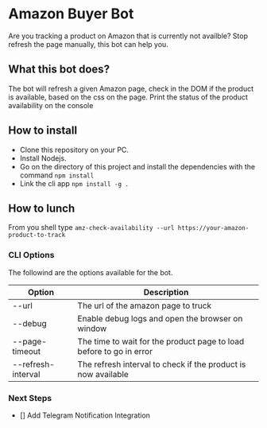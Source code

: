 # Amazon Buyer Bot
Are you tracking a product on Amazon that is currently not availble? Stop refresh the page manually, this bot can help you.

## What this bot does?
The bot will refresh a given Amazon page, check in the DOM if the product is available, based on the css on the page. 
Print the status of the product availability on the console

## How to install
- Clone this repository on your PC.
- Install Nodejs.
- Go on the directory of this project and install the dependencies with the command ```npm install```
- Link the cli app ```npm install -g .```

## How to lunch
From you shell type ```amz-check-availability --url https://your-amazon-product-to-track```

### CLI Options
The followind are the options available for the bot.

Option  | Description
------------- | -------------
--url | The url of the amazon page to truck
--debug | Enable debug logs and open the browser on window
--page-timeout | The time to wait for the product page to load before to go in error
--refresh-interval | The refresh interval to check if the product is now available

### Next Steps
- [] Add Telegram Notification Integration